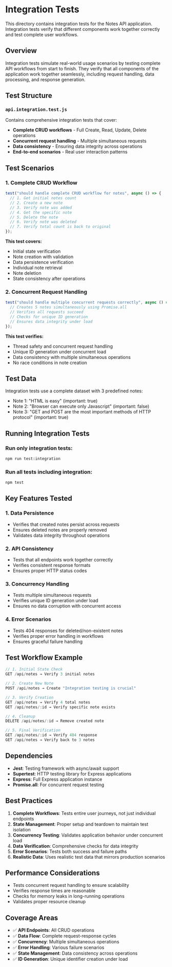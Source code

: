 # Integration Tests

This directory contains integration tests for the Notes API application. Integration tests verify that different components work together correctly and test complete user workflows.

## Overview

Integration tests simulate real-world usage scenarios by testing complete API workflows from start to finish. They verify that all components of the application work together seamlessly, including request handling, data processing, and response generation.

## Test Structure

### `api.integration.test.js`

Contains comprehensive integration tests that cover:

- **Complete CRUD workflows** - Full Create, Read, Update, Delete operations
- **Concurrent request handling** - Multiple simultaneous requests
- **Data consistency** - Ensuring data integrity across operations
- **End-to-end scenarios** - Real user interaction patterns

## Test Scenarios

### 1. Complete CRUD Workflow

```javascript
test("should handle complete CRUD workflow for notes", async () => {
  // 1. Get initial notes count
  // 2. Create a new note
  // 3. Verify note was added
  // 4. Get the specific note
  // 5. Delete the note
  // 6. Verify note was deleted
  // 7. Verify total count is back to original
});
```

**This test covers:**

- Initial state verification
- Note creation with validation
- Data persistence verification
- Individual note retrieval
- Note deletion
- State consistency after operations

### 2. Concurrent Request Handling

```javascript
test("should handle multiple concurrent requests correctly", async () => {
  // Creates 5 notes simultaneously using Promise.all
  // Verifies all requests succeed
  // Checks for unique ID generation
  // Ensures data integrity under load
});
```

**This test verifies:**

- Thread safety and concurrent request handling
- Unique ID generation under concurrent load
- Data consistency with multiple simultaneous operations
- No race conditions in note creation

## Test Data

Integration tests use a complete dataset with 3 predefined notes:

- Note 1: "HTML is easy" (important: true)
- Note 2: "Browser can execute only Javascript" (important: false)
- Note 3: "GET and POST are the most important methods of HTTP protocol" (important: true)

## Running Integration Tests

### Run only integration tests:

```bash
npm run test:integration
```

### Run all tests including integration:

```bash
npm test
```

## Key Features Tested

### 1. **Data Persistence**

- Verifies that created notes persist across requests
- Ensures deleted notes are properly removed
- Validates data integrity throughout operations

### 2. **API Consistency**

- Tests that all endpoints work together correctly
- Verifies consistent response formats
- Ensures proper HTTP status codes

### 3. **Concurrency Handling**

- Tests multiple simultaneous requests
- Verifies unique ID generation under load
- Ensures no data corruption with concurrent access

### 4. **Error Scenarios**

- Tests 404 responses for deleted/non-existent notes
- Verifies proper error handling in workflows
- Ensures graceful failure handling

## Test Workflow Example

```javascript
// 1. Initial State Check
GET /api/notes → Verify 3 initial notes

// 2. Create New Note
POST /api/notes → Create "Integration testing is crucial"

// 3. Verify Creation
GET /api/notes → Verify 4 total notes
GET /api/notes/:id → Verify specific note exists

// 4. Cleanup
DELETE /api/notes/:id → Remove created note

// 5. Final Verification
GET /api/notes/:id → Verify 404 response
GET /api/notes → Verify back to 3 notes
```

## Dependencies

- **Jest**: Testing framework with async/await support
- **Supertest**: HTTP testing library for Express applications
- **Express**: Full Express application instance
- **Promise.all**: For concurrent request testing

## Best Practices

1. **Complete Workflows**: Tests entire user journeys, not just individual endpoints
2. **State Management**: Proper setup and teardown to maintain test isolation
3. **Concurrency Testing**: Validates application behavior under concurrent load
4. **Data Verification**: Comprehensive checks for data integrity
5. **Error Scenarios**: Tests both success and failure paths
6. **Realistic Data**: Uses realistic test data that mirrors production scenarios

## Performance Considerations

- Tests concurrent request handling to ensure scalability
- Verifies response times are reasonable
- Checks for memory leaks in long-running operations
- Validates proper resource cleanup

## Coverage Areas

- ✅ **API Endpoints**: All CRUD operations
- ✅ **Data Flow**: Complete request-response cycles
- ✅ **Concurrency**: Multiple simultaneous operations
- ✅ **Error Handling**: Various failure scenarios
- ✅ **State Management**: Data consistency across operations
- ✅ **ID Generation**: Unique identifier creation under load
